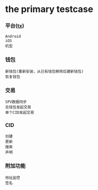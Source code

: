 # the primary testcase

### 平台([tx](./tx.md))
```
Android
iOS
机型  
```

### 钱包
```
新钱包(重新安装，从已有钱包移除后建新钱包)
恢复钱包   
```
### 交易   
```
SPV数据同步
总钱包发起交易
单个CID发起交易
```
### CID
```
创建
更新
搜索
声明
```

### 附加功能
```
地址监控
签名
```	    